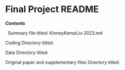 # Final Project README

***Contents***


&nbsp;
Summary file titled: KinneyKempLiu-2023.md

Coding Directory titled:

Data Directory titled:

Original paper and supplementary files Directory titled:


